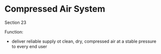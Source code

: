 # Compressed Air System
Section 23

Function:
-	deliver reliable supply ot clean, dry, compressed air at a stable pressure to every end user
